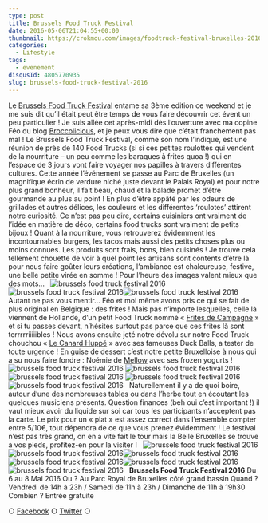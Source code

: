 ```yaml
---
type: post
title: Brussels Food Truck Festival
date: 2016-05-06T21:04:55+00:00
thumbnail: https://crokmou.com/images/foodtruck-festival-bruxelles-2016-crokmou-blog-culinaire-11.jpg
categories:
  - Lifestyle
tags:
  - evenement
disqusId: 4805770935
slug: brussels-food-truck-festival-2016
---
```


Le [Brussels Food Truck Festival](http://www.belgianfoodtruckfestival.be) entame sa 3ème edition ce weekend et je me suis dit qu’il était peut être temps de vous faire découvrir cet évent un peu particulier ! Je suis allée cet après-midi dès l’ouverture avec ma copine Féo du blog [Broccolicious](https://broccolicious.wordpress.com/), et je peux vous dire que c’était franchement pas mal ! Le Brussels Food Truck Festival, comme son nom l’indique, est une réunion de près de 140 Food Trucks (si si ces petites roulottes qui vendent de la nourriture – un peu comme les baraques à frites quoa !) qui en l’espace de 3 jours vont faire voyager nos papilles à travers différentes cultures. Cette année l’événement se passe au Parc de Bruxelles (un magnifique écrin de verdure niché juste devant le Palais Royal) et pour notre plus grand bonheur, il fait beau, chaud et la balade promet d’être gourmande au plus au point ! En plus d’être appâté par les odeurs de grillades et autres délices, les couleurs et les différentes ‘roulotes’ attirent notre curiosité. Ce n’est pas peu dire, certains cuisiniers ont vraiment de l’idée en matière de déco, certains food trucks sont vraiment de petits bijoux ! Quant à la nourriture, vous retrouverez évidemment les incontournables burgers, les tacos mais aussi des petits choses plus ou moins connues. Les produits sont frais, bons, bien cuisinés ! Je trouve cela tellement chouette de voir à quel point les artisans sont contents d’être là pour nous faire goûter leurs créations, l’ambiance est chaleureuse, festive, une belle petite virée en somme ! Pour l’heure des images valent mieux que des mots…   ![brussels food truck festival 2016](https://crokmou.com/images/foodtruck-festival-bruxelles-2016-crokmou-blog-culinaire-4_ckd8cg.jpg) ![brussels food truck festival 2016](https://crokmou.com/images/foodtruck-festival-bruxelles-2016-crokmou-blog-culinaire-5_aqaslk.jpg)![brussels food truck festival 2016](https://crokmou.com/images/foodtruck-festival-bruxelles-2016-crokmou-blog-culinaire-15_kfbdt7.jpg)   Autant ne pas vous mentir… Féo et moi même avons pris ce qui se fait de plus original en Belgique : des frites ! Mais pas n’importe lesquelles, celle là viennent de Hollande, d’un petit Food Truck nommé « [Frites de Campagne](http://www.fritesdecampagne.nl) » et si tu passes devant, n’hésites surtout pas parce que ces frites là sont terrrrriiiiibles ! Nous avons ensuite jeté notre dévolu sur notre Food Truck chouchou « [Le Canard Huppé](http://www.lecanardhuppe.com/) » avec ses fameuses Duck Balls, a tester de toute urgence ! En guise de dessert c’est notre petite Bruxelloise à nous qui a su nous faire fondre : Noémie de [Mellow](http://www.welovemellow.com/) avec ses frozen yogurts !   ![brussels food truck festival 2016](https://crokmou.com/images/foodtruck-festival-bruxelles-2016-crokmou-blog-culinaire-6_wfi3hb.jpg) ![brussels food truck festival 2016](https://crokmou.com/images/foodtruck-festival-bruxelles-2016-crokmou-blog-culinaire-7_hmxr8c.jpg)![brussels food truck festival 2016](https://crokmou.com/images/foodtruck-festival-bruxelles-2016-crokmou-blog-culinaire-8_onwzhp.jpg) ![brussels food truck festival 2016](https://crokmou.com/images/foodtruck-festival-bruxelles-2016-crokmou-blog-culinaire-3_v2tivl.jpg)![brussels food truck festival 2016](https://crokmou.com/images/foodtruck-festival-bruxelles-2016-crokmou-blog-culinaire-14_kfelym.jpg)   Naturellement il y a de quoi boire, autour d’une des nombreuses tables ou dans l’herbe tout en écoutant les quelques musiciens présents. Question finances (beh oui c’est important !) il vaut mieux avoir du liquide sur soi car tous les participants n’acceptent pas la carte. Le prix pour un « plat » est assez correct dans l’ensemble compter entre 5/10€, tout dépendra de ce que vous prenez évidemment ! Le festival n’est pas très grand, on en a vite fait le tour mais la Belle Bruxelles se trouve à vos pieds, profitez-en pour la visiter !   ![brussels food truck festival 2016](https://crokmou.com/images/foodtruck-festival-bruxelles-2016-crokmou-blog-culinaire-12_y9gsld.jpg) ![brussels food truck festival 2016](https://crokmou.com/images/foodtruck-festival-bruxelles-2016-crokmou-blog-culinaire-10_qnz62t.jpg)![brussels food truck festival 2016](https://crokmou.com/images/foodtruck-festival-bruxelles-2016-crokmou-blog-culinaire_kro4bn.jpg)![brussels food truck festival 2016](https://crokmou.com/images/foodtruck-festival-bruxelles-2016-crokmou-blog-culinaire-9_vmy5zw.jpg)![brussels food truck festival 2016](https://crokmou.com/images/foodtruck-festival-bruxelles-2016-crokmou-blog-culinaire-1_ec7icd.jpg)![brussels food truck festival 2016](https://crokmou.com/images/foodtruck-festival-bruxelles-2016-crokmou-blog-culinaire-13_oz4ocg.jpg)   **Brussels Food Truck Festival 2016** Du 6 au 8 Mai 2016 Ou ? Au Parc Royal de Bruxelles côté grand bassin Quand ? Vendredi de 14h à 23h / Samedi de 11h à 23h / Dimanche de 11h à 19h30 Combien ? Entrée gratuite  

○ [Facebook](https://www.facebook.com/crokmou.blog) ○ [Twitter](https://twitter.com/Crokmou) ○